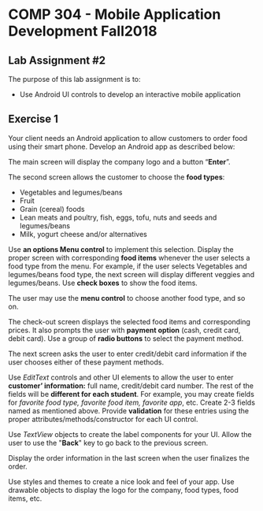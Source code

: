 # COMP 304 - Mobile Application Development Fall2018
## Lab Assignment #2 
The purpose of this lab assignment is to:
- Use Android UI controls to develop an interactive mobile application

## Exercise 1
Your client needs an Android application to allow customers to order food using their smart phone. Develop an Android app as described below:

The main screen will display the company logo and a button “__Enter__”. 

The second screen allows the customer to choose the __food types__:
- Vegetables and legumes/beans
- Fruit
- Grain (cereal) foods
- Lean meats and poultry, fish, eggs, tofu, nuts and seeds and legumes/beans
- Milk, yogurt cheese and/or alternatives

Use __an options Menu control__ to implement this selection. Display the proper screen with corresponding __food items__ whenever the user selects a food type from the menu. For example, if the user selects Vegetables and legumes/beans food type, the next screen will display different veggies and legumes/beans. Use __check boxes__ to show the food items.

The user may use the __menu control__ to choose another food type, and so on.

The check-out screen displays the selected food items and corresponding prices. It also prompts the user with __payment option__ (cash, credit card, debit card). Use a group of __radio buttons__ to select the payment method.

The next screen asks the user to enter credit/debit card information if the user chooses either of these payment methods.

Use _EditText_ controls and other UI elements to allow the user to enter __customer’ information:__ full name, credit/debit card number. The rest of the fields will be __different for each student__. For example, you may create fields for _favorite food type, favorite food item, favorite app_, etc. Create 2-3 fields named as mentioned above. Provide __validation__ for these entries using the proper attributes/methods/constructor for each UI control.

Use _TextView_ objects to create the label components for your UI. Allow the user to use the "__Back__" key to go back to the previous screen.

Display the order information in the last screen when the user finalizes the order.

Use styles and themes to create a nice look and feel of your app. Use drawable objects to display the logo for the company, food types, food items, etc. 
